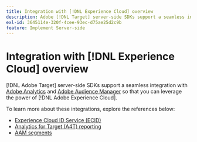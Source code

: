 ```yaml
---
title: Integration with [!DNL Experience Cloud] overview
description: Adobe [!DNL Target] server-side SDKs support a seamless integration with Adobe Analytics and Adobe Audience Manager so that you can leverage the power of Adobe Experience Cloud.
exl-id: 3645114e-320f-4cee-93ec-d75ae25d2c9b
feature: Implement Server-side
---
```

# Integration with [!DNL Experience Cloud] overview

[!DNL Adobe Target] server-side SDKs support a seamless integration with [Adobe Analytics](https://business.adobe.com/products/analytics/adobe-analytics.html) and [Adobe Audience Manager](https://business.adobe.com/products/audience-manager/adobe-audience-manager.html) so that you can leverage the power of [!DNL Adobe Experience Cloud]. 

To learn more about these integrations, explore the references below:

* [Experience Cloud ID Service (ECID)](ecid.md)
* [Analytics for Target (A4T) reporting](a4t-reporting.md)
* [AAM segments](aam-segments.md)
